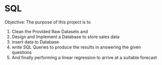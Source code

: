 # SQL

Objective: The purpose of this project is to 
1) Clean the Provided Raw Datasets and 
2) Design and Implement a Database to store sales data 
3) insert data to Database
4) write SQL Queries to produce the results in answering the given questions 
5) And finally performing a linear regression to arrive at a suitable forecast
